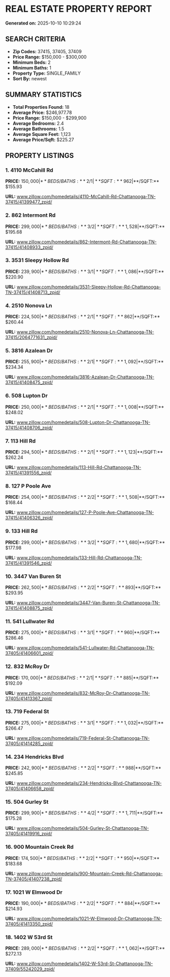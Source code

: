 # REAL ESTATE PROPERTY REPORT
**Generated on:** 2025-10-10 10:29:24

## SEARCH CRITERIA
- **Zip Codes:** 37415, 37405, 37409
- **Price Range:** $150,000 - $300,000
- **Minimum Beds:** 2
- **Minimum Baths:** 1
- **Property Type:** SINGLE_FAMILY
- **Sort By:** newest

## SUMMARY STATISTICS
- **Total Properties Found:** 18
- **Average Price:** $246,977.78
- **Price Range:** $150,000 - $299,900
- **Average Bedrooms:** 2.4
- **Average Bathrooms:** 1.5
- **Average Square Feet:** 1,123
- **Average Price/Sqft:** $225.27

## PROPERTY LISTINGS

### 1. 4110 McCahill Rd
**PRICE:** $150,000  |  **BEDS/BATHS:** 2/1  |  **SQFT:** 962  |  **$/SQFT:** $155.93

**URL:** www.zillow.com/homedetails/4110-McCahill-Rd-Chattanooga-TN-37415/41399477_zpid/

### 2. 862 Intermont Rd
**PRICE:** $299,000  |  **BEDS/BATHS:** 3/2  |  **SQFT:** 1,528  |  **$/SQFT:** $195.68

**URL:** www.zillow.com/homedetails/862-Intermont-Rd-Chattanooga-TN-37415/41408933_zpid/

### 3. 3531 Sleepy Hollow Rd
**PRICE:** $239,900  |  **BEDS/BATHS:** 3/1  |  **SQFT:** 1,086  |  **$/SQFT:** $220.90

**URL:** www.zillow.com/homedetails/3531-Sleepy-Hollow-Rd-Chattanooga-TN-37415/41408713_zpid/

### 4. 2510 Nonova Ln
**PRICE:** $224,500  |  **BEDS/BATHS:** 2/1  |  **SQFT:** 862  |  **$/SQFT:** $260.44

**URL:** www.zillow.com/homedetails/2510-Nonova-Ln-Chattanooga-TN-37415/2064771631_zpid/

### 5. 3816 Azalean Dr
**PRICE:** $255,900  |  **BEDS/BATHS:** 2/1  |  **SQFT:** 1,092  |  **$/SQFT:** $234.34

**URL:** www.zillow.com/homedetails/3816-Azalean-Dr-Chattanooga-TN-37415/41408475_zpid/

### 6. 508 Lupton Dr
**PRICE:** $250,000  |  **BEDS/BATHS:** 2/1  |  **SQFT:** 1,008  |  **$/SQFT:** $248.02

**URL:** www.zillow.com/homedetails/508-Lupton-Dr-Chattanooga-TN-37415/41408706_zpid/

### 7. 113 Hill Rd
**PRICE:** $294,500  |  **BEDS/BATHS:** 2/1  |  **SQFT:** 1,123  |  **$/SQFT:** $262.24

**URL:** www.zillow.com/homedetails/113-Hill-Rd-Chattanooga-TN-37415/41391556_zpid/

### 8. 127 P Poole Ave
**PRICE:** $254,000  |  **BEDS/BATHS:** 2/2  |  **SQFT:** 1,508  |  **$/SQFT:** $168.44

**URL:** www.zillow.com/homedetails/127-P-Poole-Ave-Chattanooga-TN-37415/41406326_zpid/

### 9. 133 Hill Rd
**PRICE:** $299,000  |  **BEDS/BATHS:** 3/2  |  **SQFT:** 1,680  |  **$/SQFT:** $177.98

**URL:** www.zillow.com/homedetails/133-Hill-Rd-Chattanooga-TN-37415/41391546_zpid/

### 10. 3447 Van Buren St
**PRICE:** $262,500  |  **BEDS/BATHS:** 2/2  |  **SQFT:** 893  |  **$/SQFT:** $293.95

**URL:** www.zillow.com/homedetails/3447-Van-Buren-St-Chattanooga-TN-37415/41408875_zpid/

### 11. 541 Lullwater Rd
**PRICE:** $275,000  |  **BEDS/BATHS:** 3/1  |  **SQFT:** 960  |  **$/SQFT:** $286.46

**URL:** www.zillow.com/homedetails/541-Lullwater-Rd-Chattanooga-TN-37405/41406601_zpid/

### 12. 832 McRoy Dr
**PRICE:** $170,000  |  **BEDS/BATHS:** 2/1  |  **SQFT:** 885  |  **$/SQFT:** $192.09

**URL:** www.zillow.com/homedetails/832-McRoy-Dr-Chattanooga-TN-37405/41413367_zpid/

### 13. 719 Federal St
**PRICE:** $275,000  |  **BEDS/BATHS:** 3/1  |  **SQFT:** 1,032  |  **$/SQFT:** $266.47

**URL:** www.zillow.com/homedetails/719-Federal-St-Chattanooga-TN-37405/41414285_zpid/

### 14. 234 Hendricks Blvd
**PRICE:** $242,900  |  **BEDS/BATHS:** 2/2  |  **SQFT:** 988  |  **$/SQFT:** $245.85

**URL:** www.zillow.com/homedetails/234-Hendricks-Blvd-Chattanooga-TN-37405/41406658_zpid/

### 15. 504 Gurley St
**PRICE:** $299,900  |  **BEDS/BATHS:** 4/2  |  **SQFT:** 1,711  |  **$/SQFT:** $175.28

**URL:** www.zillow.com/homedetails/504-Gurley-St-Chattanooga-TN-37405/41419916_zpid/

### 16. 900 Mountain Creek Rd
**PRICE:** $174,500  |  **BEDS/BATHS:** 2/2  |  **SQFT:** 950  |  **$/SQFT:** $183.68

**URL:** www.zillow.com/homedetails/900-Mountain-Creek-Rd-Chattanooga-TN-37405/41407238_zpid/

### 17. 1021 W Elmwood Dr
**PRICE:** $190,000  |  **BEDS/BATHS:** 2/2  |  **SQFT:** 884  |  **$/SQFT:** $214.93

**URL:** www.zillow.com/homedetails/1021-W-Elmwood-Dr-Chattanooga-TN-37405/41413350_zpid/

### 18. 1402 W 53rd St
**PRICE:** $289,000  |  **BEDS/BATHS:** 2/2  |  **SQFT:** 1,062  |  **$/SQFT:** $272.13

**URL:** www.zillow.com/homedetails/1402-W-53rd-St-Chattanooga-TN-37409/55242029_zpid/
